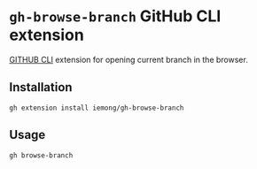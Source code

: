 # `gh-browse-branch` GitHub CLI extension
[GITHUB CLI](https://github.com/cli/cli) extension for opening current branch in the browser.

## Installation

`gh extension install iemong/gh-browse-branch`

## Usage

`gh browse-branch`
